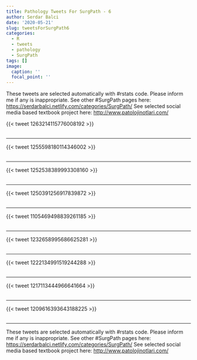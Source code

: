 ```yaml
---
title: Pathology Tweets For SurgPath - 6
author: Serdar Balci
date: '2020-05-21'
slug: tweetsForSurgPath6
categories:
  - R
  - tweets
  - pathology
  - SurgPath
tags: []
image:
  caption: ''
  focal_point: ''
---
```



These tweets are selected automatically with #rstats code. Please inform me if any is inappropriate.
See other #SurgPath pages here: https://serdarbalci.netlify.com/categories/SurgPath/ 
See selected social media based textbook project here: http://www.patolojinotlari.com/

{{< tweet 1263214115776008192 >}}
<br>
<br>
<hr>
{{< tweet 1255598180114346002 >}}
<br>
<br>
<hr>
{{< tweet 1252538389993308160 >}}
<br>
<br>
<hr>
{{< tweet 1250391256917839872 >}}
<br>
<br>
<hr>
{{< tweet 1105469498839261185 >}}
<br>
<br>
<hr>
{{< tweet 1232658995686625281 >}}
<br>
<br>
<hr>
{{< tweet 1222134991519244288 >}}
<br>
<br>
<hr>
{{< tweet 1217113444966641664 >}}
<br>
<br>
<hr>
{{< tweet 1209616393643188225 >}}
<br>
<br>
<hr>


These tweets are selected automatically with #rstats code. Please inform me if any is inappropriate.
See other #SurgPath pages here: https://serdarbalci.netlify.com/categories/SurgPath/ 
See selected social media based textbook project here: http://www.patolojinotlari.com/

